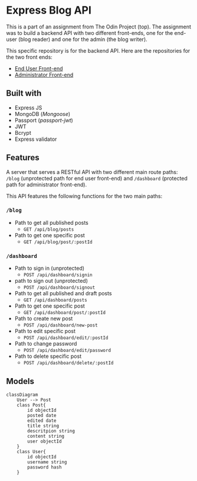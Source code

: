 # Express Blog API

This is a part of an assignment from The Odin Project (top).
The assignment was to build a backend API with two different front-ends, one for the end-user (blog reader) and one for the admin (the blog writer).

This specific repository is for the backend API. Here are the repositories for the two front ends:

- [End User Front-end](https://github.com/aslanhudajev/express-blog-front)
- [Administrator Front-end](https://github.com/aslanhudajev/express-blog-dashboard)

## Built with

- Express JS
- MongoDB (_Mongoose_)
- Passport (_passport-jwt_)
- JWT
- Bcrypt
- Express validator

## Features

A server that serves a RESTful API with two different main route paths: `/blog` (unprotected path for end user front-end) and `/dashboard` (protected path for administrator front-end).

This API features the following functions for the two main paths:

### `/blog`

- Path to get all published posts
  - `GET /api/blog/posts`
- Path to get one specific post
  - `GET /api/blog/post/:postId`

### `/dashboard`

- Path to sign in (unprotected)
  - `POST /api/dashboard/signin`
- path to sign out (unprotected)
  - `POST /api/dashboard/signout`
- Path to get all published and draft posts
  - `GET /api/dashboard/posts`
- Path to get one specific post
  - `GET /api/dashboard/post/:postId`
- Path to create new post
  - `POST /api/dashboard/new-post`
- Path to edit specific post
  - `POST /api/dashboard/edit/:postId`
- Path to change password
  - `POST /api/dashboard/edit/password`
- Path to delete specific post
  - `POST /api/dashboard/delete/:postId`

## Models

```mermaid
classDiagram
    User --> Post
    class Post{
        id objectId
        posted date
        edited date
        title string
        descritpion string
        content string
        user objectId
    }
    class User{
        id objectId
        username string
        password hash
    }

```
